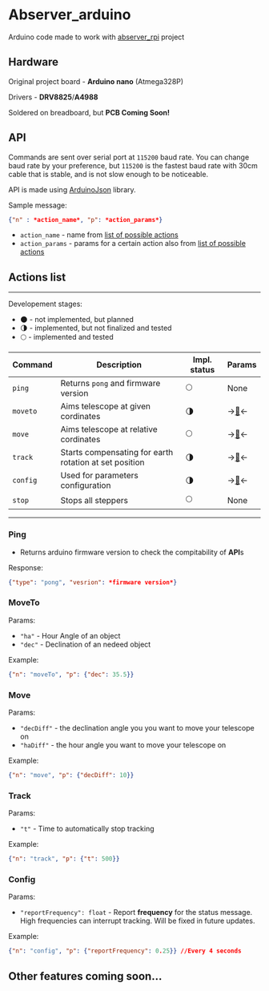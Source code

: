 # Abserver_arduino

Arduino code made to work with [abserver_rpi](https://github.com/egor-khanko/abserver_rpi) project

## Hardware
Original project board - **Arduino nano** (Atmega328P)

Drivers - **DRV8825**/**A4988**

Soldered on breadboard, but **PCB Coming Soon!**

## API

Commands are sent over serial port at `115200` baud rate.
You can change baud rate by your preference, but `115200` is the fastest baud rate with 30cm cable that is stable, and is not slow enough to be noticeable.

API is made using [ArduinoJson](https://arduinojson.org/) library.

Sample message: 
```json
{"n" : *action_name*, "p": *action_params*}
```

 - `action_name` - name from [list of possible actions](#actions-list)
 - `action_params` - params for a certain action also from [list of possible actions](#actions-list)  


## Actions list
---
Developement stages:
- :new_moon: - not implemented, but planned
- :last_quarter_moon: - implemented, but not finalized and tested
- :full_moon: - implemented and tested

| Command  | Description                                            | Impl. status        | Params                     |
| -------- | ------------------------------------------------------ | ------------------- | -------------------------- |
| `ping`   | Returns `pong` and firmware version                    | :full_moon:         | None                       |
| `moveto` | Aims telescope at given cordinates                     | :last_quarter_moon: | ->[:milky_way:](#moveto)<- |
| `move`   | Aims telescope at relative cordinates                  | :full_moon:         | ->[:milky_way:](#move)<-   |
| `track`  | Starts compensating for earth rotation at set position | :last_quarter_moon: | ->[:milky_way:](#track)<-  |
| `config` | Used for parameters configuration                      | :last_quarter_moon: | ->[:milky_way:](#config)<- |
| `stop`   | Stops all steppers                                     | :full_moon:         | None                       |
---

### **Ping**
 - Returns arduino firmware version to check the compitability of **API**s
 
Response:
```json
{"type": "pong", "vesrion": *firmware version*}
```
### **MoveTo**
Params:
 - `"ha"`  - Hour Angle of an object
 - `"dec"` - Declination of an nedeed object

Example:
```json
{"n": "moveTo", "p": {"dec": 35.5}}
```

### **Move**
Params:
 - `"decDiff"` - the declination angle you you want to move your telescope on
 - `"haDiff"` - the hour angle you want to move your telescope on
  
Example:
```json
{"n": "move", "p": {"decDiff": 10}}
```
### **Track**
Params:
 - `"t"` - Time to automatically stop tracking

Example:
```json
{"n": "track", "p": {"t": 500}}
```
### **Config**
Params:
 - `"reportFrequency": float` - Report **frequency** for the status message. High frequencies can interrupt tracking. Will be fixed in future updates.

Example:
```json
{"n": "config", "p": {"reportFrequency": 0.25}} //Every 4 seconds
```


## Other features coming soon...
